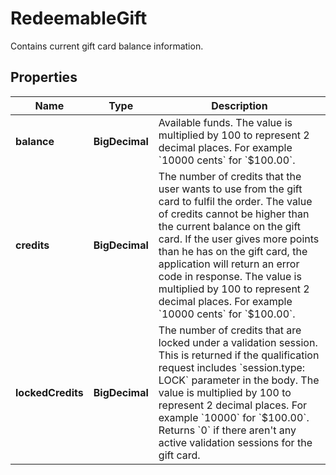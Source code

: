 

# RedeemableGift

Contains current gift card balance information.

## Properties

| Name | Type | Description |
|------------ | ------------- | ------------- |
|**balance** | **BigDecimal** | Available funds. The value is multiplied by 100 to represent 2 decimal places. For example &#x60;10000 cents&#x60; for &#x60;$100.00&#x60;. |
|**credits** | **BigDecimal** | The number of credits that the user wants to use from the gift card to fulfil the order. The value of credits cannot be higher than the current balance on the gift card. If the user gives more points than he has on the gift card, the application will return an error code in response. The value is multiplied by 100 to represent 2 decimal places. For example &#x60;10000 cents&#x60; for &#x60;$100.00&#x60;. |
|**lockedCredits** | **BigDecimal** | The number of credits that are locked under a validation session. This is returned if the qualification request includes &#x60;session.type: LOCK&#x60; parameter in the body. The value is multiplied by 100 to represent 2 decimal places. For example &#x60;10000&#x60; for &#x60;$100.00&#x60;. Returns &#x60;0&#x60; if there aren&#39;t any active validation sessions for the gift card. |



